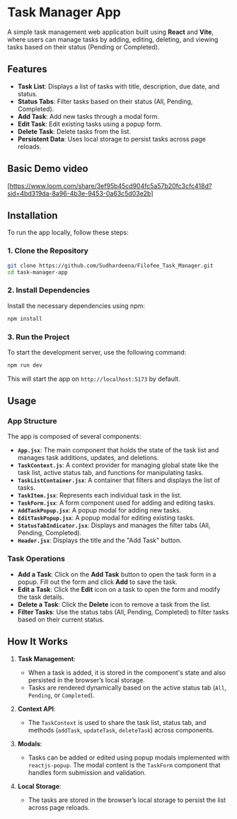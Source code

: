 

# Task Manager App

A simple task management web application built using **React** and **Vite**, where users can manage tasks by adding, editing, deleting, and viewing tasks based on their status (Pending or Completed).

## Features

- **Task List**: Displays a list of tasks with title, description, due date, and status.
- **Status Tabs**: Filter tasks based on their status (All, Pending, Completed).
- **Add Task**: Add new tasks through a modal form.
- **Edit Task**: Edit existing tasks using a popup form.
- **Delete Task**: Delete tasks from the list.
- **Persistent Data**: Uses local storage to persist tasks across page reloads.

## Basic Demo video
[https://www.loom.com/share/3ef95b45cd904fc5a57b20fc3cfc418d?sid=4bd319da-8a96-4b3e-9453-0a63c5d03e2b]


## Installation

To run the app locally, follow these steps:

### 1. Clone the Repository

```bash
git clone https://github.com/Sudhardeena/Filofee_Task_Manager.git
cd task-manager-app
```

### 2. Install Dependencies

Install the necessary dependencies using npm:

```bash
npm install
```

### 3. Run the Project

To start the development server, use the following command:

```bash
npm run dev
```

This will start the app on `http://localhost:5173` by default.

## Usage

### App Structure

The app is composed of several components:

- **`App.jsx`**: The main component that holds the state of the task list and manages task additions, updates, and deletions.
- **`TaskContext.js`**: A context provider for managing global state like the task list, active status tab, and functions for manipulating tasks.
- **`TaskListContainer.jsx`**: A container that filters and displays the list of tasks.
- **`TaskItem.jsx`**: Represents each individual task in the list.
- **`TaskForm.jsx`**: A form component used for adding and editing tasks.
- **`AddTaskPopup.jsx`**: A popup modal for adding new tasks.
- **`EditTaskPopup.jsx`**: A popup modal for editing existing tasks.
- **`StatusTabIndicator.jsx`**: Displays and manages the filter tabs (All, Pending, Completed).
- **`Header.jsx`**: Displays the title and the "Add Task" button.

### Task Operations

- **Add a Task**: Click on the **Add Task** button to open the task form in a popup. Fill out the form and click **Add** to save the task.
- **Edit a Task**: Click the **Edit** icon on a task to open the form and modify the task details.
- **Delete a Task**: Click the **Delete** icon to remove a task from the list.
- **Filter Tasks**: Use the status tabs (All, Pending, Completed) to filter tasks based on their current status.

## How It Works

1. **Task Management**: 
   - When a task is added, it is stored in the component's state and also persisted in the browser’s local storage.
   - Tasks are rendered dynamically based on the active status tab (`All`, `Pending`, or `Completed`).

2. **Context API**: 
   - The `TaskContext` is used to share the task list, status tab, and methods (`addTask`, `updateTask`, `deleteTask`) across components.

3. **Modals**:
   - Tasks can be added or edited using popup modals implemented with `reactjs-popup`. The modal content is the `TaskForm` component that handles form submission and validation.

4. **Local Storage**: 
   - The tasks are stored in the browser’s local storage to persist the list across page reloads.


